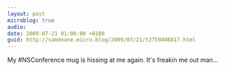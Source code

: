 ```yaml
---
layout: post
microblog: true
audio: 
date: 2009-07-21 01:00:00 +0100
guid: http://samdeane.micro.blog/2009/07/21/t2759408817.html
---
```

My #NSConference mug is hissing at me again. It's freakin me out man...
